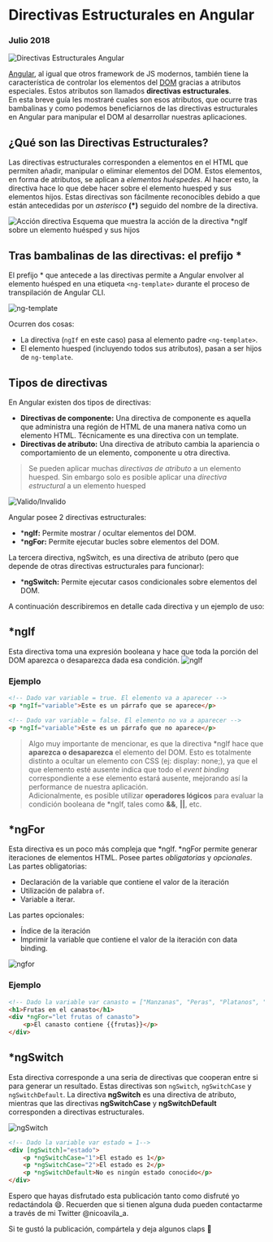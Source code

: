 # Directivas Estructurales en Angular
### Julio 2018

![Directivas Estructurales Angular](http://nicoavila.s3.amazonaws.com/articulos/19_01directivas-estructurales-angular.jpg)

[Angular](https://angular.io), al igual que otros framework de JS modernos, también tiene la característica de controlar los elementos del [DOM](https://developer.mozilla.org/es/docs/DOM) gracias a atributos especiales. Estos atributos son llamados **directivas estructurales**.  
En esta breve guía les mostraré cuales son esos atributos, que ocurre tras bambalinas y como podemos beneficiarnos de las directivas estructurales en Angular para manipular el DOM al desarrollar nuestras aplicaciones.

## ¿Qué son las Directivas Estructurales?
Las directivas estructurales corresponden a elementos en el HTML que permiten añadir, manipular o eliminar elementos del DOM. Estos elementos, en forma de atributos, se aplican a *elementos huéspedes*. Al hacer esto, la directiva hace lo que debe hacer sobre el elemento huesped y sus elementos hijos. Estas directivas son fácilmente reconocibles debido a que están antecedidas por un *asterisco* **(*)** seguido del nombre de la directiva.

![Acción directiva](http://nicoavila.s3.amazonaws.com/articulos/19_02accion-directivas.jpg)
Esquema que muestra la acción de la directiva *ngIf sobre un elemento huésped y sus hijos

## Tras bambalinas de las directivas: el prefijo *
El prefijo * que antecede a las directivas permite a Angular envolver al elemento huésped en una etiqueta ```<ng-template>``` durante el proceso de transpilación de Angular CLI.

![ng-template](http://nicoavila.s3.amazonaws.com/articulos/19_03ng-template.jpg)

Ocurren dos cosas:
* La directiva (```ngIf``` en este caso) pasa al elemento padre ```<ng-template>```.
* El elemento huesped (incluyendo todos sus atributos), pasan a ser hijos de ```ng-template```.

## Tipos de directivas
En Angular existen dos tipos de directivas:

* **Directivas de componente:** Una directiva de componente es aquella que administra una región de HTML de una manera nativa como un elemento HTML. Técnicamente es una directiva con un template.
* **Directivas de atributo:** Una directiva de atributo cambia la apariencia o comportamiento de un elemento, componente u otra directiva.

> Se pueden aplicar muchas *directivas de atributo* a un elemento huesped. Sin embargo solo es posible aplicar una *directiva estructural* a un elemento huesped

![Valido/Invalido](http://nicoavila.s3.amazonaws.com/articulos/19_04valido-invalido.jpg)

Angular posee 2 directivas estructurales:

* ***ngIf:** Permite mostrar / ocultar elementos del DOM.
* ***ngFor:** Permite ejecutar bucles sobre elementos del DOM.

La tercera directiva, ngSwitch, es una directiva de atributo (pero que depende de otras directivas estructurales para funcionar):

* ***ngSwitch:** Permite ejecutar casos condicionales sobre elementos del DOM.

A continuación describiremos en detalle cada directiva y un ejemplo de uso:

## *ngIf
Esta directiva toma una expresión booleana y hace que toda la porción del DOM aparezca o desaparezca dada esa condición.
![ngIf](http://nicoavila.s3.amazonaws.com/articulos/19_05ngif.jpg)

### Ejemplo
```html
<!-- Dado var variable = true. El elemento va a aparecer -->
<p *ngIf="variable">Este es un párrafo que se aparece</p>

<!-- Dado var variable = false. El elemento no va a aparecer -->
<p *ngIf="variable">Este es un párrafo que no aparece</p>
```

> Algo muy importante de mencionar, es que la directiva *ngIf hace que **aparezca o desaparezca** el elemento del DOM. Esto es totalmente distinto a ocultar un elemento con CSS (ej: display: none;), ya que el que elemento esté ausente indica que todo el *event binding* correspondiente a ese elemento estará ausente, mejorando así la performance de nuestra aplicación.  
Adicionalmente, es posible utilizar **operadores lógicos** para evaluar la condición booleana de *ngIf, tales como **&&**, **||**, etc.

## *ngFor
Esta directiva es un poco más compleja que *ngIf. *ngFor permite generar iteraciones de elementos HTML. Posee partes *obligatorias* y *opcionales*.
Las partes obligatorias:

* Declaración de la variable que contiene el valor de la iteración
* Utilización de palabra ```of```.
* Variable a iterar.

Las partes opcionales:

* Índice de la iteración
* Imprimir la variable que contiene el valor de la iteración con data binding.

![ngfor](http://nicoavila.s3.amazonaws.com/articulos/19_06ngfor.jpg)

### Ejemplo
```html
<!-- Dado la variable var canasto = ["Manzanas", "Peras", "Platanos", "Frutillas"]-->
<h1>Frutas en el canasto</h1>
<div *ngFor="let frutas of canasto">
    <p>El canasto contiene {{frutas}}</p>
</div>
```

## *ngSwitch
Esta directiva corresponde a una seria de directivas que cooperan entre si para generar un resultado. Estas directivas son ```ngSwitch```, ```ngSwitchCase``` y ```ngSwitchDefault```.
La directiva **ngSwitch** es una directiva de atributo, mientras que las directivas **ngSwitchCase** y **ngSwitchDefault** corresponden a directivas estructurales.

![ngSwitch](http://nicoavila.s3.amazonaws.com/articulos/19_06ngswitch.jpg)

```html
<!-- Dado la variable var estado = 1-->
<div [ngSwitch]="estado">
    <p *ngSwitchCase="1">El estado es 1</p>
    <p *ngSwitchCase="2">El estado es 2</p>
    <p *ngSwitchDefault>No es ningún estado conocido</p>
</div>
```
Espero que hayas disfrutado esta publicación tanto como disfruté yo redactándola :smile:. Recuerden que si tienen alguna duda pueden contactarme a través de mi Twitter @nicoavila_a.

Si te gustó la publicación, compártela y deja algunos claps :clap: